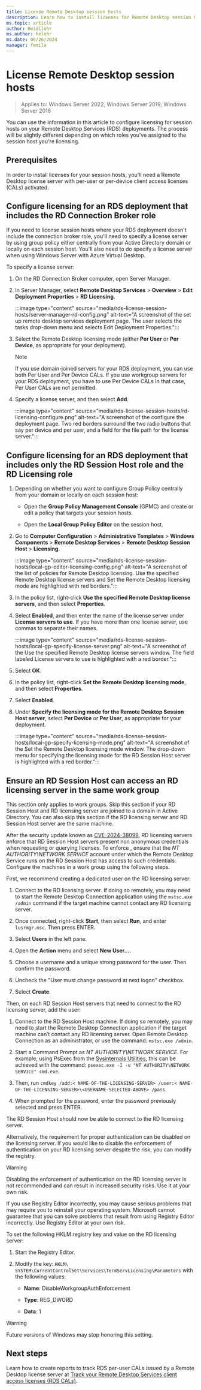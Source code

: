 ```yaml
---
title: License Remote Desktop session hosts
description: Learn how to install licenses for Remote Desktop session hosts.
ms.topic: article
author: Heidilohr
ms.author: helohr
ms.date: 06/26/2024
manager: femila
---
```

# License Remote Desktop session hosts

>Applies to: Windows Server 2022, Windows Server 2019, Windows Server 2016

You can use the information in this article to configure licensing for session hosts on your Remote Desktop Services (RDS) deployments. The process will be slightly different depending on which roles you've assigned to the session host you're licensing.

## Prerequisites

In order to install licenses for your session hosts, you'll need a Remote Desktop license server with per-user or per-device client access licenses (CALs) activated.

## Configure licensing for an RDS deployment that includes the RD Connection Broker role

If you need to license session hosts where your RDS deployment doesn't include the connection broker role, you'll need to specify a license server by using group policy either centrally from your Active Directory domain or locally on each session host. You'll also need to do specify a license server when using Windows Server with Azure Virtual Desktop.

To specify a license server:

1. On the RD Connection Broker computer, open Server Manager.
2. In Server Manager, select **Remote Desktop Services** > **Overview** > **Edit Deployment Properties** > **RD Licensing**.

   :::image type="content" source="media/rds-license-session-hosts/server-manager-rd-config.png" alt-text="A screenshot of the set up remote desktop services deployment page. The user selects the tasks drop-down menu and selects Edit Deployment Properties.":::

3. Select the Remote Desktop licensing mode (either **Per User** or **Per Device**, as appropriate for your deployment).

   > [!NOTE]  
   > If you use domain-joined servers for your RDS deployment, you can use both Per User and Per Device CALs. If you use workgroup servers for your RDS deployment, you have to use Per Device CALs In that case, Per User CALs are not permitted.

4. Specify a license server, and then select **Add**.

   :::image type="content" source="media/rds-license-session-hosts/rd-licensing-configure.png" alt-text="A screenshot of the configure the deployment page. Two red borders surround the two radio buttons that say per device and per user, and a field for the file path for the license server.":::

## Configure licensing for an RDS deployment that includes only the RD Session Host role and the RD Licensing role

1. Depending on whether you want to configure Group Policy centrally from your domain or locally on each session host:

   - Open the **Group Policy Management Console** (GPMC) and create or edit a policy that targets your session hosts.

   - Open the **Local Group Policy Editor** on the session host.

1. Go to **Computer Configuration** > **Administrative Templates** > **Windows Components** > **Remote Desktop Services** > **Remote Desktop Session Host** > **Licensing**.

   :::image type="content" source="media/rds-license-session-hosts/local-gp-editor-licensing-config.png" alt-text="A screenshot of the list of policies for Remote Desktop licensing. Use the specified Remote Desktop license servers and Set the Remote Desktop licensing mode are highlighted with red borders.":::

1. In the policy list, right-click **Use the specified Remote Desktop license servers**, and then select **Properties**.

1. Select **Enabled**, and then enter the name of the license server under **License servers to use**. If you have more than one license server, use commas to separate their names.

   :::image type="content" source="media/rds-license-session-hosts/local-gp-specify-license-server.png" alt-text="A screenshot of the Use the specified Remote Desktop license servers window. The field labeled License servers to use is highlighted with a red border.":::

1. Select **OK**.  

1. In the policy list, right-click **Set the Remote Desktop licensing mode**, and then select **Properties**.

1. Select **Enabled**.

1. Under **Specify the licensing mode for the Remote Desktop Session Host server**, select **Per Device** or **Per User**, as appropriate for your deployment.

   :::image type="content" source="media/rds-license-session-hosts/local-gp-specify-licensing-mode.png" alt-text="A screenshot of the Set the Remote Desktop licensing mode window. The drop-down menu for specifying the licensing mode for the RD Session Host server is highlighted with a red border.":::

## Ensure an RD Session Host can access an RD licensing server in the same work group 

This section only applies to work groups. Skip this section if your RD Session Host and RD licensing server are joined to a domain in Active Directory. You can also skip this section if the RD licensing server and RD Session Host server are the same machine. 

After the security update known as [CVE-2024-38099](https://msrc.microsoft.com/update-guide/vulnerability/CVE-2024-38099), RD licensing servers enforce that RD Session Host servers present non anonymous credentials when requesting or querying licenses. To enforce , ensure that the _NT AUTHORITY\NETWORK SERVICE_ account under which the Remote Desktop Service runs on the RD Session Host has access to such credentials. Configure the machines in a work group using the following steps. 

First, we recommend creating a dedicated user on the RD licensing server: 

1. Connect to the RD licensing server. If doing so remotely, you may need to start the Remote Desktop Connection application using the `mstsc.exe /admin` command if the target machine cannot contact any RD licensing server. 

1. Once connected, right-click **Start**, then select **Run**, and enter `lusrmgr.msc`. Then press ENTER. 

1. Select **Users** in the left pane. 

1. Open the **Action** menu and select **New User…**. 

1. Choose a username and a unique strong password for the user. Then confirm the password.

1. Uncheck the "User must change password at next logon" checkbox. 

1. Select **Create**. 

Then, on each RD Session Host servers that need to connect to the RD licensing server, add the user: 

1. Connect to the RD Session Host machine. If doing so remotely, you may need to start the Remote Desktop Connection application if the target machine can’t contact any RD licensing server. Open Remote Desktop Connection as an administrator, or use the command: `mstsc.exe /admin`.

1. Start a Command Prompt as _NT AUTHORITY\NETWORK SERVICE_. For example, using PsExec from the [Sysinternals Utilities](https://learn.microsoft.com/sysinternals/downloads/), this can be achieved with the command: `psexec.exe -I -u "NT AUTHORITY\NETWORK SERVICE" cmd.exe`. 

1. Then, run `cmdkey /add:< NAME-OF-THE-LICENSING-SERVER> /user:< NAME-OF-THE-LICENSING-SERVER>\<USERNAME-SELECTED-ABOVE> /pass`. 

1. When prompted for the password, enter the password previously selected and press ENTER. 

The RD Session Host should now be able to connect to the RD licensing server. 

Alternatively, the requirement for proper authentication can be disabled on the licensing server. If you would like to disable the enforcement of authentication on your RD licensing server despite the risk, you can modify the registry. 
 
> [!WARNING]
> Disabling the enforcement of authentication on the RD licensing server is not recommended and can result in increased security risks. Use it at your own risk. 
>
> If you use Registry Editor incorrectly, you may cause serious problems that may require you to reinstall your operating system. Microsoft cannot guarantee that you can solve problems that result from using Registry Editor incorrectly. Use Registry Editor at your own risk.

To set the following HKLM registry key and value on the RD licensing server: 

1. Start the Registry Editor. 

1. Modify the key: `HKLM\ SYSTEM\CurrentControlSet\Services\TermServLicensing\Parameters` with the following values: 

   - **Name**: DisableWorkgroupAuthEnforcement 

   - **Type**: REG_DWORD 

   - **Data**: 1 

> [!WARNING]
> Future versions of Windows may stop honoring this setting. 

## Next steps

Learn how to create reports to track RDS per-user CALs issued by a Remote Desktop license server at [Track your Remote Desktop Services client access licenses (RDS CALs)](rds-track-cals.md).
